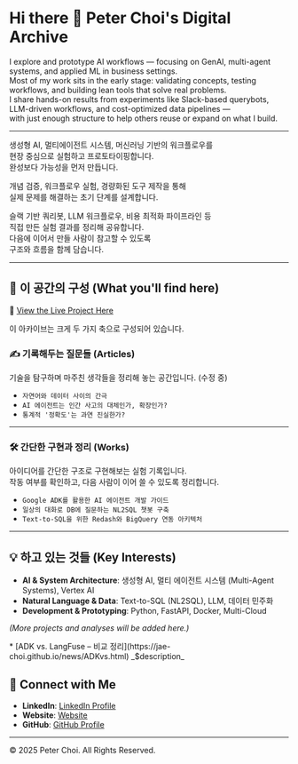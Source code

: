 # Hi there 👋 Peter Choi's Digital Archive

I explore and prototype AI workflows — focusing on GenAI, multi-agent systems, and applied ML in business settings.  
Most of my work sits in the early stage: validating concepts, testing workflows, and building lean tools that solve real problems.  
I share hands-on results from experiments like Slack-based querybots, LLM-driven workflows, and cost-optimized data pipelines —  
with just enough structure to help others reuse or expand on what I build.

---

생성형 AI, 멀티에이전트 시스템, 머신러닝 기반의 워크플로우를  
현장 중심으로 실험하고 프로토타이핑합니다.  
완성보다 가능성을 먼저 만듭니다.  

개념 검증, 워크플로우 실험, 경량화된 도구 제작을 통해  
실제 문제를 해결하는 초기 단계를 설계합니다.  

슬랙 기반 쿼리봇, LLM 워크플로우, 비용 최적화 파이프라인 등  
직접 만든 실험 결과를 정리해 공유합니다.  
다음에 이어서 만들 사람이 참고할 수 있도록  
구조와 흐름을 함께 담습니다.

---

## 🧭 이 공간의 구성 (What you'll find here)  
🔗 [View the Live Project Here](https://jae-choi.github.io/news/)  

이 아카이브는 크게 두 가지 축으로 구성되어 있습니다.

### ✍️ 기록해두는 질문들 (Articles)  
기술을 탐구하며 마주친 생각들을 정리해 놓는 공간입니다. (수정 중)

- `자연어와 데이터 사이의 간극`  
- `AI 에이전트는 인간 사고의 대체인가, 확장인가?`  
- `통계적 '정확도'는 과연 진실한가?`

---

### 🛠️ 간단한 구현과 정리 (Works)  
아이디어를 간단한 구조로 구현해보는 실험 기록입니다.  
작동 여부를 확인하고, 다음 사람이 이어 쓸 수 있도록 정리합니다.

- `Google ADK를 활용한 AI 에이전트 개발 가이드`  
- `일상의 대화로 DB에 질문하는 NL2SQL 챗봇 구축`  
- `Text-to-SQL을 위한 Redash와 BigQuery 연동 아키텍처`

---

## 💡 하고 있는 것들 (Key Interests)

- **AI & System Architecture**: 생성형 AI, 멀티 에이전트 시스템 (Multi-Agent Systems), Vertex AI  
- **Natural Language & Data**: Text-to-SQL (NL2SQL), LLM, 데이터 민주화  
- **Development & Prototyping**: Python, FastAPI, Docker, Multi-Cloud

*(More projects and analyses will be added here.)*

<!-- posts:START -->* [ADK vs. LangFuse – 비교 정리](https://jae-choi.github.io/news/ADKvs.html) _$description_<!-- posts:END -->


## 🤝 Connect with Me

- **LinkedIn**: [LinkedIn Profile](https://www.linkedin.com/in/jaeeun-choi-a660b718b/)  
- **Website**: [Website](https://jae-choi.github.io/news/)  
- **GitHub**: [GitHub Profile](https://github.com/jae-choi)

---

© 2025 Peter Choi. All Rights Reserved.
